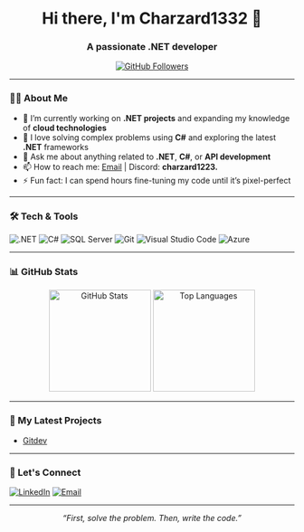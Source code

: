 <h1 align="center">Hi there, I'm Charzard1332 👋</h1>
<h3 align="center">A passionate .NET developer</h3>

<p align="center">
  <a href="https://github.com/Charzard1332?tab=followers">
    <img src="https://img.shields.io/github/followers/Charzard1332?label=Follow&style=social" alt="GitHub Followers" />
  </a>
</p>

---

### 👨‍💻 About Me

- 🌱 I’m currently working on **.NET projects** and expanding my knowledge of **cloud technologies**  
- 🚀 I love solving complex problems using **C#** and exploring the latest **.NET** frameworks  
- 💬 Ask me about anything related to **.NET**, **C#**, or **API development**  
- 📫 How to reach me: [Email](mailto:charchar7256@icloud.com) | Discord: **charzard1223.**
- ⚡ Fun fact: I can spend hours fine-tuning my code until it’s pixel-perfect  

---

### 🛠️ Tech & Tools

<!-- Badges: You can search for more badges on https://shields.io or https://github.com/alexandresanlim/Badges4-README.md-Profile -->

![.NET](https://img.shields.io/badge/.NET-5C2D91?style=for-the-badge&logo=.net&logoColor=white)
![C#](https://img.shields.io/badge/C%23-239120.svg?style=for-the-badge&logo=c-sharp&logoColor=white)
![SQL Server](https://img.shields.io/badge/SQL%20Server-CC2927.svg?style=for-the-badge&logo=microsoft-sql-server&logoColor=white)
![Git](https://img.shields.io/badge/Git-F05032.svg?style=for-the-badge&logo=git&logoColor=white)
![Visual Studio Code](https://img.shields.io/badge/VS%20Code-007ACC.svg?style=for-the-badge&logo=visual-studio-code&logoColor=white)
![Azure](https://img.shields.io/badge/Azure-0078D4?style=for-the-badge&logo=microsoft-azure&logoColor=white)

---

### 📊 GitHub Stats

<p align="center">
  <img src="https://github-readme-stats.vercel.app/api?username=Charzard1332&show_icons=true&theme=highcontrast" alt="GitHub Stats" height="180" />
  <img src="https://github-readme-stats.vercel.app/api/top-langs/?username=Charzard1332&layout=compact&theme=highcontrast" alt="Top Languages" height="180" />
</p>

<!-- If the stats don’t appear or if you need more customization, you can visit:
     https://github.com/anuraghazra/github-readme-stats
-->

---

### 🚀 My Latest Projects

- [Gitdev](https://github.com/Charzard1332/GitDev)

---

### 🤝 Let's Connect

<p>
  <a href="#" target="_blank"><img alt="LinkedIn" src="https://img.shields.io/badge/LinkedIn-%230077B5.svg?&style=for-the-badge&logo=linkedin&logoColor=white" /></a>
  <a href="mailto:charchar7256@icloud.comm" target="_blank"><img alt="Email" src="https://img.shields.io/badge/Email-D14836?style=for-the-badge&logo=gmail&logoColor=white" /></a>
</p>

---

<p align="center">
  <em>
    “First, solve the problem. Then, write the code.” 
  </em>
</p>
